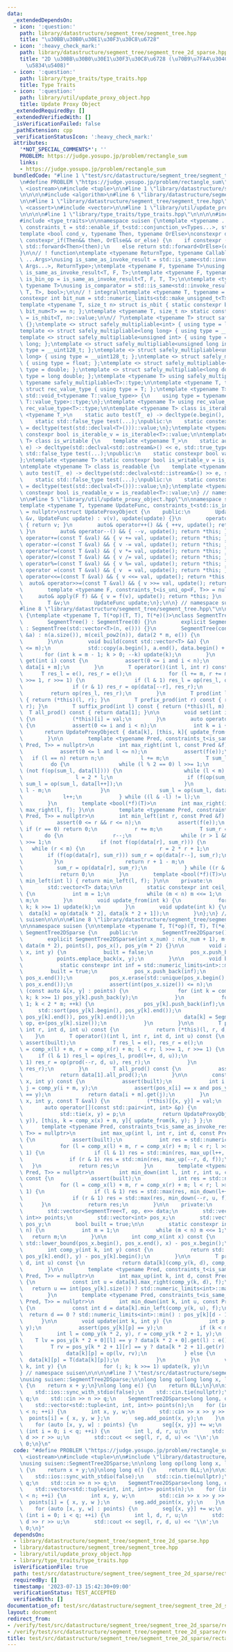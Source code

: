 ```yaml
---
data:
  _extendedDependsOn:
  - icon: ':question:'
    path: library/datastructure/segment_tree/segment_tree.hpp
    title: "\u30BB\u30B0\u30E1\u30F3\u30C8\u6728"
  - icon: ':heavy_check_mark:'
    path: library/datastructure/segment_tree/segment_tree_2d_sparse.hpp
    title: "2D \u30BB\u30B0\u30E1\u30F3\u30C8\u6728 (\u70B9\u7FA4\u304C\u758E\u306A\
      \u5834\u5408)"
  - icon: ':question:'
    path: library/type_traits/type_traits.hpp
    title: Type Traits
  - icon: ':question:'
    path: library/util/update_proxy_object.hpp
    title: Update Proxy Object
  _extendedRequiredBy: []
  _extendedVerifiedWith: []
  _isVerificationFailed: false
  _pathExtension: cpp
  _verificationStatusIcon: ':heavy_check_mark:'
  attributes:
    '*NOT_SPECIAL_COMMENTS*': ''
    PROBLEM: https://judge.yosupo.jp/problem/rectangle_sum
    links:
    - https://judge.yosupo.jp/problem/rectangle_sum
  bundledCode: "#line 1 \"test/src/datastructure/segment_tree/segment_tree_2d_sparse/rectangle_sum.test.cpp\"\
    \n#define PROBLEM \"https://judge.yosupo.jp/problem/rectangle_sum\"\n\n#include\
    \ <iostream>\n#include <tuple>\n\n#line 1 \"library/datastructure/segment_tree/segment_tree_2d_sparse.hpp\"\
    \n\n\n\n#include <algorithm>\n#line 6 \"library/datastructure/segment_tree/segment_tree_2d_sparse.hpp\"\
    \n\n#line 1 \"library/datastructure/segment_tree/segment_tree.hpp\"\n\n\n\n#include\
    \ <cassert>\n#include <vector>\n\n#line 1 \"library/util/update_proxy_object.hpp\"\
    \n\n\n\n#line 1 \"library/type_traits/type_traits.hpp\"\n\n\n\n#include <limits>\n\
    #include <type_traits>\n\nnamespace suisen {\ntemplate <typename ...Types>\nusing\
    \ constraints_t = std::enable_if_t<std::conjunction_v<Types...>, std::nullptr_t>;\n\
    template <bool cond_v, typename Then, typename OrElse>\nconstexpr decltype(auto)\
    \ constexpr_if(Then&& then, OrElse&& or_else) {\n    if constexpr (cond_v) return\
    \ std::forward<Then>(then);\n    else return std::forward<OrElse>(or_else);\n\
    }\n\n// ! function\ntemplate <typename ReturnType, typename Callable, typename\
    \ ...Args>\nusing is_same_as_invoke_result = std::is_same<std::invoke_result_t<Callable,\
    \ Args...>, ReturnType>;\ntemplate <typename F, typename T>\nusing is_uni_op =\
    \ is_same_as_invoke_result<T, F, T>;\ntemplate <typename F, typename T>\nusing\
    \ is_bin_op = is_same_as_invoke_result<T, F, T, T>;\n\ntemplate <typename Comparator,\
    \ typename T>\nusing is_comparator = std::is_same<std::invoke_result_t<Comparator,\
    \ T, T>, bool>;\n\n// ! integral\ntemplate <typename T, typename = constraints_t<std::is_integral<T>>>\n\
    constexpr int bit_num = std::numeric_limits<std::make_unsigned_t<T>>::digits;\n\
    template <typename T, size_t n> struct is_nbit { static constexpr bool value =\
    \ bit_num<T> == n; };\ntemplate <typename T, size_t n> static constexpr bool is_nbit_v\
    \ = is_nbit<T, n>::value;\n\n// ?\ntemplate <typename T> struct safely_multipliable\
    \ {};\ntemplate <> struct safely_multipliable<int> { using type = long long; };\n\
    template <> struct safely_multipliable<long long> { using type = __int128_t; };\n\
    template <> struct safely_multipliable<unsigned int> { using type = unsigned long\
    \ long; };\ntemplate <> struct safely_multipliable<unsigned long int> { using\
    \ type = __uint128_t; };\ntemplate <> struct safely_multipliable<unsigned long\
    \ long> { using type = __uint128_t; };\ntemplate <> struct safely_multipliable<float>\
    \ { using type = float; };\ntemplate <> struct safely_multipliable<double> { using\
    \ type = double; };\ntemplate <> struct safely_multipliable<long double> { using\
    \ type = long double; };\ntemplate <typename T> using safely_multipliable_t =\
    \ typename safely_multipliable<T>::type;\n\ntemplate <typename T, typename = void>\
    \ struct rec_value_type { using type = T; };\ntemplate <typename T> struct rec_value_type<T,\
    \ std::void_t<typename T::value_type>> {\n    using type = typename rec_value_type<typename\
    \ T::value_type>::type;\n};\ntemplate <typename T> using rec_value_type_t = typename\
    \ rec_value_type<T>::type;\n\ntemplate <typename T> class is_iterable {\n    template\
    \ <typename T_>\n    static auto test(T_ e) -> decltype(e.begin(), e.end(), std::true_type{});\n\
    \    static std::false_type test(...);\npublic:\n    static constexpr bool value\
    \ = decltype(test(std::declval<T>()))::value;\n};\ntemplate <typename T> static\
    \ constexpr bool is_iterable_v = is_iterable<T>::value;\n\ntemplate <typename\
    \ T> class is_writable {\n    template <typename T_>\n    static auto test(T_\
    \ e) -> decltype(std::declval<std::ostream&>() << e, std::true_type{});\n    static\
    \ std::false_type test(...);\npublic:\n    static constexpr bool value = decltype(test(std::declval<T>()))::value;\n\
    };\ntemplate <typename T> static constexpr bool is_writable_v = is_writable<T>::value;\n\
    \ntemplate <typename T> class is_readable {\n    template <typename T_>\n    static\
    \ auto test(T_ e) -> decltype(std::declval<std::istream&>() >> e, std::true_type{});\n\
    \    static std::false_type test(...);\npublic:\n    static constexpr bool value\
    \ = decltype(test(std::declval<T>()))::value;\n};\ntemplate <typename T> static\
    \ constexpr bool is_readable_v = is_readable<T>::value;\n} // namespace suisen\n\
    \n\n#line 5 \"library/util/update_proxy_object.hpp\"\n\nnamespace suisen {\n\n\
    template <typename T, typename UpdateFunc, constraints_t<std::is_invocable<UpdateFunc>>\
    \ = nullptr>\nstruct UpdateProxyObject {\n    public:\n        UpdateProxyObject(T\
    \ &v, UpdateFunc update) : v(v), update(update) {}\n        operator T() const\
    \ { return v; }\n        auto& operator++() && { ++v, update(); return *this;\
    \ }\n        auto& operator--() && { --v, update(); return *this; }\n        auto&\
    \ operator+=(const T &val) && { v += val, update(); return *this; }\n        auto&\
    \ operator-=(const T &val) && { v -= val, update(); return *this; }\n        auto&\
    \ operator*=(const T &val) && { v *= val, update(); return *this; }\n        auto&\
    \ operator/=(const T &val) && { v /= val, update(); return *this; }\n        auto&\
    \ operator%=(const T &val) && { v %= val, update(); return *this; }\n        auto&\
    \ operator =(const T &val) && { v  = val, update(); return *this; }\n        auto&\
    \ operator<<=(const T &val) && { v <<= val, update(); return *this; }\n      \
    \  auto& operator>>=(const T &val) && { v >>= val, update(); return *this; }\n\
    \        template <typename F, constraints_t<is_uni_op<F, T>> = nullptr>\n   \
    \     auto& apply(F f) && { v = f(v), update(); return *this; }\n    private:\n\
    \        T &v;\n        UpdateFunc update;\n};\n\n} // namespace suisen\n\n\n\
    #line 8 \"library/datastructure/segment_tree/segment_tree.hpp\"\n\nnamespace suisen\
    \ {\ntemplate <typename T, T(*op)(T, T), T(*e)()>\nclass SegmentTree {\n    public:\n\
    \        SegmentTree() : SegmentTree(0) {}\n        explicit SegmentTree(int n)\
    \ : SegmentTree(std::vector<T>(n, e())) {}\n        SegmentTree(const std::vector<T>\
    \ &a) : n(a.size()), m(ceil_pow2(n)), data(2 * m, e()) {\n            build(a);\n\
    \        }\n\n        void build(const std::vector<T> &a) {\n            assert(int(a.size())\
    \ <= m);\n            std::copy(a.begin(), a.end(), data.begin() + m);\n     \
    \       for (int k = m - 1; k > 0; --k) update(k);\n        }\n        const T&\
    \ get(int i) const {\n            assert(0 <= i and i < n);\n            return\
    \ data[i + m];\n        }\n        T operator()(int l, int r) const {\n      \
    \      T res_l = e(), res_r = e();\n            for (l += m, r += m; l < r; l\
    \ >>= 1, r >>= 1) {\n                if (l & 1) res_l = op(res_l, data[l++]);\n\
    \                if (r & 1) res_r = op(data[--r], res_r);\n            }\n   \
    \         return op(res_l, res_r);\n        }\n        T prod(int l, int r) const\
    \ { return (*this)(l, r); }\n        T prefix_prod(int r) const { return (*this)(0,\
    \ r); }\n        T suffix_prod(int l) const { return (*this)(l, m); }\n      \
    \  T all_prod() const { return data[1]; }\n\n        void set(int i, const T &val)\
    \ {\n            (*this)[i] = val;\n        }\n        auto operator[](int i)\
    \ {\n            assert(0 <= i and i < n);\n            int k = i + m;\n     \
    \       return UpdateProxyObject { data[k], [this, k]{ update_from(k); } };\n\
    \        }\n\n        template <typename Pred, constraints_t<is_same_as_invoke_result<bool,\
    \ Pred, T>> = nullptr>\n        int max_right(int l, const Pred &f) const {\n\
    \            assert(0 <= l and l <= n);\n            assert(f(e));\n         \
    \   if (l == n) return n;\n            l += m;\n            T sum_l = e;\n   \
    \         do {\n                while (l % 2 == 0) l >>= 1;\n                if\
    \ (not f(op(sum_l, data[l]))) {\n                    while (l < m) {\n       \
    \                 l = 2 * l;\n                        if (f(op(sum_l, data[l])))\
    \ sum_l = op(sum_l, data[l++]);\n                    }\n                    return\
    \ l - m;\n                }\n                sum_l = op(sum_l, data[l]);\n   \
    \             l++;\n            } while ((l & -l) != l);\n            return n;\n\
    \        }\n        template <bool(*f)(T)>\n        int max_right(int l) { return\
    \ max_right(l, f); }\n\n        template <typename Pred, constraints_t<is_same_as_invoke_result<bool,\
    \ Pred, T>> = nullptr>\n        int min_left(int r, const Pred &f) const {\n \
    \           assert(0 <= r && r <= n);\n            assert(f(e));\n           \
    \ if (r == 0) return 0;\n            r += m;\n            T sum_r = e;\n     \
    \       do {\n                r--;\n                while (r > 1 && (r % 2)) r\
    \ >>= 1;\n                if (not f(op(data[r], sum_r))) {\n                 \
    \   while (r < m) {\n                        r = 2 * r + 1;\n                \
    \        if (f(op(data[r], sum_r))) sum_r = op(data[r--], sum_r);\n          \
    \          }\n                    return r + 1 - m;\n                }\n     \
    \           sum_r = op(data[r], sum_r);\n            } while ((r & -r) != r);\n\
    \            return 0;\n        }\n        template <bool(*f)(T)>\n        int\
    \ min_left(int l) { return min_left(l, f); }\n\n    private:\n        int n, m;\n\
    \        std::vector<T> data;\n\n        static constexpr int ceil_pow2(int n)\
    \ {\n            int m = 1;\n            while (m < n) m <<= 1;\n            return\
    \ m;\n        }\n        void update_from(int k) {\n            for (k >>= 1;\
    \ k; k >>= 1) update(k);\n        }\n        void update(int k) {\n          \
    \  data[k] = op(data[k * 2], data[k * 2 + 1]);\n        }\n};\n} // namespace\
    \ suisen\n\n\n\n#line 8 \"library/datastructure/segment_tree/segment_tree_2d_sparse.hpp\"\
    \n\nnamespace suisen {\n\ntemplate <typename T, T(*op)(T, T), T(*e)()>\nclass\
    \ SegmentTree2DSparse {\n    public:\n        SegmentTree2DSparse() = default;\n\
    \        explicit SegmentTree2DSparse(int x_num) : n(x_num + 1), m(ceil_pow2(n)),\
    \ data(m * 2), points(), pos_x(), pos_y(m * 2) {}\n\n        void add_point(int\
    \ x, int y) {\n            built = false;\n            pos_x.push_back(x);\n \
    \           points.emplace_back(x, y);\n        }\n\n        void build() {\n\
    \            static constexpr int inf = std::numeric_limits<int>::max();\n   \
    \         built = true;\n            pos_x.push_back(inf);\n            std::sort(pos_x.begin(),\
    \ pos_x.end());\n            pos_x.erase(std::unique(pos_x.begin(), pos_x.end()),\
    \ pos_x.end());\n            assert(int(pos_x.size()) <= n);\n            for\
    \ (const auto &[x, y] : points) {\n                for (int k = comp_x(x) + m;\
    \ k; k >>= 1) pos_y[k].push_back(y);\n            }\n            for (int k =\
    \ 1; k < 2 * m; ++k) {\n                pos_y[k].push_back(inf);\n           \
    \     std::sort(pos_y[k].begin(), pos_y[k].end());\n                pos_y[k].erase(std::unique(pos_y[k].begin(),\
    \ pos_y[k].end()), pos_y[k].end());\n                data[k] = SegmentTree<T,\
    \ op, e>(pos_y[k].size());\n            }\n        }\n\n        T prod(int l,\
    \ int r, int d, int u) const {\n            return (*this)(l, r, d, u);\n    \
    \    }\n        T operator()(int l, int r, int d, int u) const {\n           \
    \ assert(built);\n            T res_l = e(), res_r = e();\n            for (l\
    \ = comp_x(l) + m, r = comp_x(r) + m; l < r; l >>= 1, r >>= 1) {\n           \
    \     if (l & 1) res_l = op(res_l, prod(l++, d, u));\n                if (r &\
    \ 1) res_r = op(prod(--r, d, u), res_r);\n            }\n            return op(res_l,\
    \ res_r);\n        }\n        T all_prod() const {\n            assert(built);\n\
    \            return data[1].all_prod();\n        }\n\n        const T& get(int\
    \ x, int y) const {\n            assert(built);\n            int i = comp_x(x),\
    \ j = comp_y(i + m, y);\n            assert(pos_x[i] == x and pos_y[i + m][j]\
    \ == y);\n            return data[i + m].get(j);\n        }\n        void set(int\
    \ x, int y, const T &val) {\n            (*this)[{x, y}] = val;\n        }\n \
    \       auto operator[](const std::pair<int, int> &p) {\n            int x, y;\n\
    \            std::tie(x, y) = p;\n            return UpdateProxyObject { const_cast<T&>(get(x,\
    \ y)), [this, k = comp_x(x) + m, y]{ update_from(k, y); } };\n        }\n\n  \
    \      template <typename Pred, constraints_t<is_same_as_invoke_result<bool, Pred,\
    \ T>> = nullptr>\n        int max_up(int l, int r, int d, const Pred &f) const\
    \ {\n            assert(built);\n            int res = std::numeric_limits<int>::max();\n\
    \            for (l = comp_x(l) + m, r = comp_x(r) + m; l < r; l >>= 1, r >>=\
    \ 1) {\n                if (l & 1) res = std::min(res, max_up(l++, d, f));\n \
    \               if (r & 1) res = std::min(res, max_up(--r, d, f));\n         \
    \   }\n            return res;\n        }\n        template <typename Pred, constraints_t<is_same_as_invoke_result<bool,\
    \ Pred, T>> = nullptr>\n        int min_down(int l, int r, int u, const Pred &f)\
    \ const {\n            assert(built);\n            int res = std::numeric_limits<int>::min();\n\
    \            for (l = comp_x(l) + m, r = comp_x(r) + m; l < r; l >>= 1, r >>=\
    \ 1) {\n                if (l & 1) res = std::max(res, min_down(l++, u, f));\n\
    \                if (r & 1) res = std::max(res, min_down(--r, u, f));\n      \
    \      }\n            return res;\n        }\n\n    private:\n        int n, m;\n\
    \        std::vector<SegmentTree<T, op, e>> data;\n        std::vector<std::pair<int,\
    \ int>> points;\n        std::vector<int> pos_x;\n        std::vector<std::vector<int>>\
    \ pos_y;\n        bool built = true;\n\n        static constexpr int ceil_pow2(int\
    \ n) {\n            int m = 1;\n            while (m < n) m <<= 1;\n         \
    \   return m;\n        }\n\n        int comp_x(int x) const {\n            return\
    \ std::lower_bound(pos_x.begin(), pos_x.end(), x) - pos_x.begin();\n        }\n\
    \        int comp_y(int k, int y) const {\n            return std::lower_bound(pos_y[k].begin(),\
    \ pos_y[k].end(), y) - pos_y[k].begin();\n        }\n\n        T prod(int k, int\
    \ d, int u) const {\n            return data[k](comp_y(k, d), comp_y(k, u));\n\
    \        }\n\n        template <typename Pred, constraints_t<is_same_as_invoke_result<bool,\
    \ Pred, T>> = nullptr>\n        int max_up(int k, int d, const Pred &f) const\
    \ {\n            const int u = data[k].max_right(comp_y(k, d), f);\n         \
    \   return u == int(pos_y[k].size()) ? std::numeric_limits<int>::max() : pos_y[k][u];\n\
    \        }\n        template <typename Pred, constraints_t<is_same_as_invoke_result<bool,\
    \ Pred, T>> = nullptr>\n        int min_down(int k, int u, const Pred &f) const\
    \ {\n            const int d = data[k].min_left(comp_y(k, u), f);\n          \
    \  return d == 0 ? std::numeric_limits<int>::min() : pos_y[k][d - 1] + 1;\n  \
    \      }\n\n        void update(int k, int y) {\n            int p = comp_y(k,\
    \ y);\n            assert(pos_y[k][p] == y);\n            if (k < m) {\n     \
    \           int l = comp_y(k * 2, y), r = comp_y(k * 2 + 1, y);\n            \
    \    T lv = pos_y[k * 2 + 0][l] == y ? data[k * 2 + 0].get(l) : e();\n       \
    \         T rv = pos_y[k * 2 + 1][r] == y ? data[k * 2 + 1].get(r) : e();\n  \
    \              data[k][p] = op(lv, rv);\n            } else {\n              \
    \  data[k][p] = T(data[k][p]);\n            }\n        }\n        void update_from(int\
    \ k, int y) {\n            for (; k; k >>= 1) update(k, y);\n        }\n};\n\n\
    } // namespace suisen\n\n\n\n#line 7 \"test/src/datastructure/segment_tree/segment_tree_2d_sparse/rectangle_sum.test.cpp\"\
    \nusing suisen::SegmentTree2DSparse;\n\nlong long op(long long x, long long y)\
    \ {\n    return x + y;\n}\nlong long e() {\n    return 0LL;\n}\n\nint main() {\n\
    \    std::ios::sync_with_stdio(false);\n    std::cin.tie(nullptr);\n    int n,\
    \ q;\n    std::cin >> n >> q;\n    SegmentTree2DSparse<long long, op, e> seg(n);\n\
    \    std::vector<std::tuple<int, int, int>> points(n);\n    for (int i = 0; i\
    \ < n; ++i) {\n        int x, y, w;\n        std::cin >> x >> y >> w;\n      \
    \  points[i] = { x, y, w };\n        seg.add_point(x, y);\n    }\n    seg.build();\n\
    \    for (auto [x, y, w] : points) {\n        seg[{x, y}] += w;\n    }\n    for\
    \ (int i = 0; i < q; ++i) {\n        int l, d, r, u;\n        std::cin >> l >>\
    \ d >> r >> u;\n        std::cout << seg(l, r, d, u) << '\\n';\n    }\n    return\
    \ 0;\n}\n"
  code: "#define PROBLEM \"https://judge.yosupo.jp/problem/rectangle_sum\"\n\n#include\
    \ <iostream>\n#include <tuple>\n\n#include \"library/datastructure/segment_tree/segment_tree_2d_sparse.hpp\"\
    \nusing suisen::SegmentTree2DSparse;\n\nlong long op(long long x, long long y)\
    \ {\n    return x + y;\n}\nlong long e() {\n    return 0LL;\n}\n\nint main() {\n\
    \    std::ios::sync_with_stdio(false);\n    std::cin.tie(nullptr);\n    int n,\
    \ q;\n    std::cin >> n >> q;\n    SegmentTree2DSparse<long long, op, e> seg(n);\n\
    \    std::vector<std::tuple<int, int, int>> points(n);\n    for (int i = 0; i\
    \ < n; ++i) {\n        int x, y, w;\n        std::cin >> x >> y >> w;\n      \
    \  points[i] = { x, y, w };\n        seg.add_point(x, y);\n    }\n    seg.build();\n\
    \    for (auto [x, y, w] : points) {\n        seg[{x, y}] += w;\n    }\n    for\
    \ (int i = 0; i < q; ++i) {\n        int l, d, r, u;\n        std::cin >> l >>\
    \ d >> r >> u;\n        std::cout << seg(l, r, d, u) << '\\n';\n    }\n    return\
    \ 0;\n}"
  dependsOn:
  - library/datastructure/segment_tree/segment_tree_2d_sparse.hpp
  - library/datastructure/segment_tree/segment_tree.hpp
  - library/util/update_proxy_object.hpp
  - library/type_traits/type_traits.hpp
  isVerificationFile: true
  path: test/src/datastructure/segment_tree/segment_tree_2d_sparse/rectangle_sum.test.cpp
  requiredBy: []
  timestamp: '2023-07-13 15:42:30+09:00'
  verificationStatus: TEST_ACCEPTED
  verifiedWith: []
documentation_of: test/src/datastructure/segment_tree/segment_tree_2d_sparse/rectangle_sum.test.cpp
layout: document
redirect_from:
- /verify/test/src/datastructure/segment_tree/segment_tree_2d_sparse/rectangle_sum.test.cpp
- /verify/test/src/datastructure/segment_tree/segment_tree_2d_sparse/rectangle_sum.test.cpp.html
title: test/src/datastructure/segment_tree/segment_tree_2d_sparse/rectangle_sum.test.cpp
---
```

